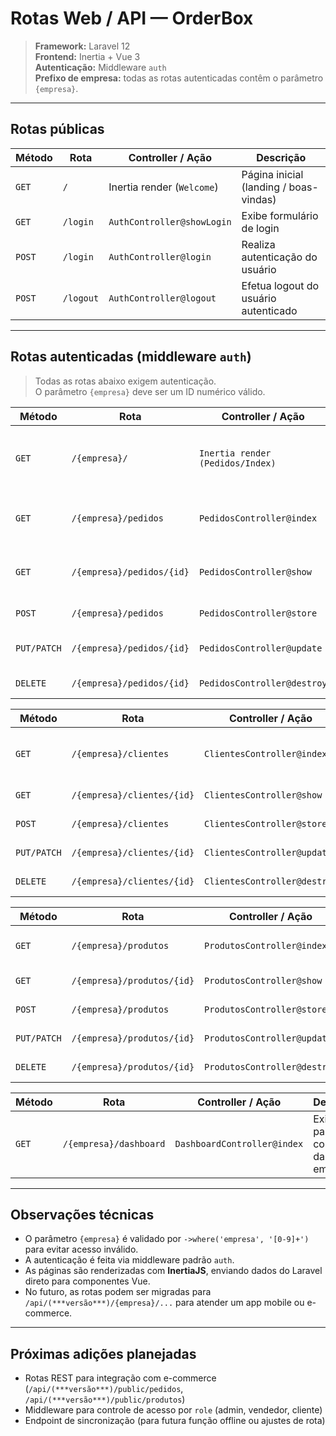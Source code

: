 # Rotas Web / API — OrderBox

> **Framework:** Laravel 12  
> **Frontend:** Inertia + Vue 3  
> **Autenticação:** Middleware `auth`  
> **Prefixo de empresa:** todas as rotas autenticadas contêm o parâmetro `{empresa}`.

---

## Rotas públicas

| Método | Rota | Controller / Ação | Descrição |
|--------|------|--------------------|------------|
| `GET` | `/` | Inertia render (`Welcome`) | Página inicial (landing / boas-vindas) |
| `GET` | `/login` | `AuthController@showLogin` | Exibe formulário de login |
| `POST` | `/login` | `AuthController@login` | Realiza autenticação do usuário |
| `POST` | `/logout` | `AuthController@logout` | Efetua logout do usuário autenticado |

---

## Rotas autenticadas (middleware `auth`)

> Todas as rotas abaixo exigem autenticação.  
> O parâmetro `{empresa}` deve ser um ID numérico válido.

| Método | Rota | Controller / Ação | Descrição |
|--------|------|--------------------|------------|
| `GET` | `/{empresa}/` | `Inertia render (Pedidos/Index)` | Página inicial do módulo de pedidos |
| `GET` | `/{empresa}/pedidos` | `PedidosController@index` | Lista pedidos da empresa |
| `GET` | `/{empresa}/pedidos/{id}` | `PedidosController@show` | Exibe detalhes de um pedido |
| `POST` | `/{empresa}/pedidos` | `PedidosController@store` | Cria novo pedido |
| `PUT/PATCH` | `/{empresa}/pedidos/{id}` | `PedidosController@update` | Atualiza pedido existente |
| `DELETE` | `/{empresa}/pedidos/{id}` | `PedidosController@destroy` | Exclui pedido |

| Método | Rota | Controller / Ação | Descrição |
|--------|------|--------------------|------------|
| `GET` | `/{empresa}/clientes` | `ClientesController@index` | Lista clientes da empresa |
| `GET` | `/{empresa}/clientes/{id}` | `ClientesController@show` | Exibe cliente |
| `POST` | `/{empresa}/clientes` | `ClientesController@store` | Cria cliente |
| `PUT/PATCH` | `/{empresa}/clientes/{id}` | `ClientesController@update` | Atualiza cliente |
| `DELETE` | `/{empresa}/clientes/{id}` | `ClientesController@destroy` | Exclui cliente |

| Método | Rota | Controller / Ação | Descrição |
|--------|------|--------------------|------------|
| `GET` | `/{empresa}/produtos` | `ProdutosController@index` | Lista produtos disponíveis |
| `GET` | `/{empresa}/produtos/{id}` | `ProdutosController@show` | Detalha produto |
| `POST` | `/{empresa}/produtos` | `ProdutosController@store` | Cria novo produto |
| `PUT/PATCH` | `/{empresa}/produtos/{id}` | `ProdutosController@update` | Atualiza produto |
| `DELETE` | `/{empresa}/produtos/{id}` | `ProdutosController@destroy` | Exclui produto |

| Método | Rota | Controller / Ação | Descrição |
|--------|------|--------------------|------------|
| `GET` | `/{empresa}/dashboard` | `DashboardController@index` | Exibe painel de controle da empresa |

---

## Observações técnicas

- O parâmetro `{empresa}` é validado por `->where('empresa', '[0-9]+')` para evitar acesso inválido.  
- A autenticação é feita via middleware padrão `auth`.  
- As páginas são renderizadas com **InertiaJS**, enviando dados do Laravel direto para componentes Vue.  
- No futuro, as rotas podem ser migradas para `/api/(***versão***)/{empresa}/...` para atender um app mobile ou e-commerce.  

---

## Próximas adições planejadas

- Rotas REST para integração com e-commerce (`/api/(***versão***)/public/pedidos`, `/api/(***versão***)/public/produtos`)  
- Middleware para controle de acesso por `role` (admin, vendedor, cliente)  
- Endpoint de sincronização (para futura função offline ou ajustes de rota)
